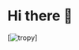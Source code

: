 # Hi there 👋
[![tropy](https://github-profile-trophy.vercel.app/?username=laurensius&column=3&margin-w=15&margin-h=15)]
